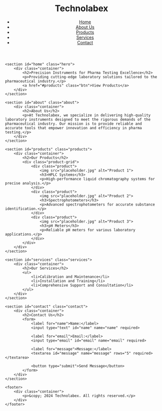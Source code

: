 <!DOCTYPE html>
<html lang="en">
<head>
    <meta charset="UTF-8">
    <meta name="viewport" content="width=device-width, initial-scale=1.0">
    <title>Technolabex - Laboratory Instruments for Pharma</title>
    <link rel="stylesheet" href="styles.css">
</head>
<body>
    <header>
        <div class="container">
            <h1>Technolabex</h1>
            <nav>
                <ul>
                    <li><a href="#home">Home</a></li>
                    <li><a href="#about">About Us</a></li>
                    <li><a href="#products">Products</a></li>
                    <li><a href="#services">Services</a></li>
                    <li><a href="#contact">Contact</a></li>
                </ul>
            </nav>
        </div>
    </header>

    <section id="home" class="hero">
        <div class="container">
            <h2>Precision Instruments for Pharma Testing Excellence</h2>
            <p>Providing cutting-edge laboratory solutions tailored to the pharmaceutical industry.</p>
            <a href="#products" class="btn">View Products</a>
        </div>
    </section>

    <section id="about" class="about">
        <div class="container">
            <h2>About Us</h2>
            <p>At Technolabex, we specialize in delivering high-quality laboratory instruments designed to meet the rigorous demands of the pharmaceutical industry. Our mission is to provide reliable and accurate tools that empower innovation and efficiency in pharma testing.</p>
        </div>
    </section>

    <section id="products" class="products">
        <div class="container">
            <h2>Our Products</h2>
            <div class="product-grid">
                <div class="product">
                    <img src="placeholder.jpg" alt="Product 1">
                    <h3>HPLC Systems</h3>
                    <p>High-performance liquid chromatography systems for precise analysis.</p>
                </div>
                <div class="product">
                    <img src="placeholder.jpg" alt="Product 2">
                    <h3>Spectrophotometers</h3>
                    <p>Advanced spectrophotometers for accurate substance identification.</p>
                </div>
                <div class="product">
                    <img src="placeholder.jpg" alt="Product 3">
                    <h3>pH Meters</h3>
                    <p>Reliable pH meters for various laboratory applications.</p>
                </div>
            </div>
        </div>
    </section>

    <section id="services" class="services">
        <div class="container">
            <h2>Our Services</h2>
            <ul>
                <li>Calibration and Maintenance</li>
                <li>Installation and Training</li>
                <li>Comprehensive Support and Consultation</li>
            </ul>
        </div>
    </section>

    <section id="contact" class="contact">
        <div class="container">
            <h2>Contact Us</h2>
            <form>
                <label for="name">Name:</label>
                <input type="text" id="name" name="name" required>

                <label for="email">Email:</label>
                <input type="email" id="email" name="email" required>

                <label for="message">Message:</label>
                <textarea id="message" name="message" rows="5" required></textarea>

                <button type="submit">Send Message</button>
            </form>
        </div>
    </section>

    <footer>
        <div class="container">
            <p>&copy; 2024 Technolabex. All rights reserved.</p>
        </div>
    </footer>
</body>
</html>

